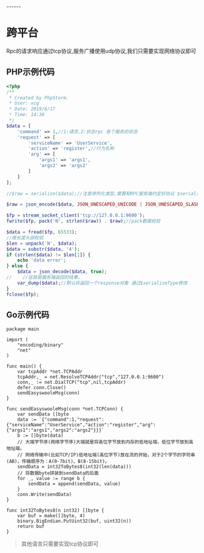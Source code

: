 <head>
     <title>EasySwoole Rpc|swoole Rpc|swoole 分布式|swoole 微服务|php 微服务|php Rpc</title>
     <meta name="keywords" content="EasySwoole Rpc|swoole Rpc|swoole 分布式|swoole 微服务|php 微服务|php Rpc"/>
     <meta name="description" content="EasySwoole Rpc|swoole Rpc|swoole 分布式|swoole 微服务|php 微服务|php Rpc"/>
</head>
---<head>---

# 跨平台
Rpc的请求响应通过tcp协议,服务广播使用udp协议,我们只需要实现网络协议即可
## PHP示例代码
````php
<?php
/**
 * Created by PhpStorm.
 * User: xcg
 * Date: 2019/6/17
 * Time: 14:30
 */
$data = [
    'command' => 1,//1:请求,2:状态rpc 各个服务的状态
    'request' => [
        'serviceName' => 'UserService',
        'action' => 'register',//行为名称
        'arg' => [
            'args1' => 'args1',
            'args2' => 'args2'
        ]
    ]
];

//$raw = serialize($data);//注意序列化类型,需要和RPC服务端约定好协议 $serializeType

$raw = json_encode($data, JSON_UNESCAPED_UNICODE | JSON_UNESCAPED_SLASHES);

$fp = stream_socket_client('tcp://127.0.0.1:9600');
fwrite($fp, pack('N', strlen($raw)) . $raw);//pack数据校验

$data = fread($fp, 65533);
//做长度头部校验
$len = unpack('N', $data);
$data = substr($data, '4');
if (strlen($data) != $len[1]) {
    echo 'data error';
} else {
    $data = json_decode($data, true);
//    //这就是服务端返回的结果，
    var_dump($data);//默认将返回一个response对象 通过$serializeType修改
}
fclose($fp);
````

## Go示例代码
````
package main

import (
	"encoding/binary"
	"net"
)

func main() {
	var tcpAddr *net.TCPAddr
	tcpAddr,_ = net.ResolveTCPAddr("tcp","127.0.0.1:9600")
	conn,_ := net.DialTCP("tcp",nil,tcpAddr)
	defer conn.Close()
	sendEasyswooleMsg(conn)
}

func sendEasyswooleMsg(conn *net.TCPConn) {
	var sendData []byte
	data := `{"command":1,"request":{"serviceName":"UserService","action":"register","arg":{"args1":"args1","args2":"args2"}}}`
	b := []byte(data)
	// 大端字节序(网络字节序)大端就是将高位字节放到内存的低地址端，低位字节放到高地址端。
	// 网络传输中(比如TCP/IP)低地址端(高位字节)放在流的开始，对于2个字节的字符串(AB)，传输顺序为：A(0-7bit)、B(8-15bit)。
	sendData = int32ToBytes8(int32(len(data)))
	// 将数据byte拼装到sendData的后面
	for _, value := range b {
		sendData = append(sendData, value)
	}
	conn.Write(sendData)
}

func int32ToBytes8(n int32) []byte {
	var buf = make([]byte, 4)
	binary.BigEndian.PutUint32(buf, uint32(n))
	return buf
}
````

> 其他语言只需要实现tcp协议即可
